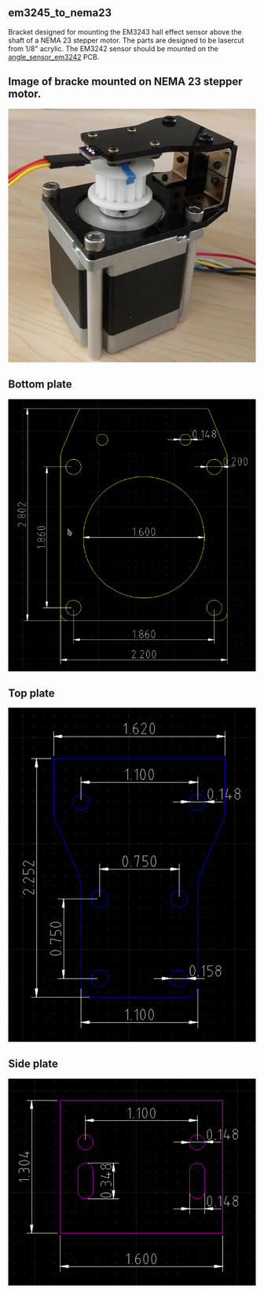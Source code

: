 ## em3245_to_nema23  

Bracket designed for mounting the EM3243 hall effect sensor above the shaft of a
NEMA 23 stepper motor. The parts are designed to be lasercut from 1/8" acrylic.
The EM3242 sensor should be mounted on the [angle_sensor_em3242](https://github.com/willdickson/angle_sensor_em3242) PCB.

## Image of bracke mounted on NEMA 23 stepper motor.

![bracket_on_motor](images/em3242_to_nema23_image.jpg)

## Bottom plate

![bottom_plate](images/base_plate.png)

## Top plate

![top_plate](images/top_plate.png)

## Side plate

![side_plate](images/side_plate.png)










